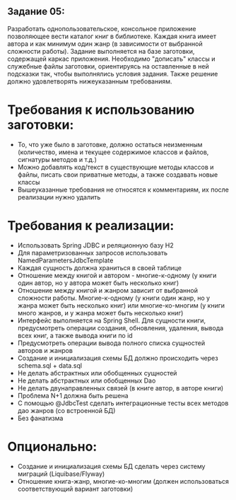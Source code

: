 ## Задание 05:

Разработать однопользовательское, консольное приложение позволяющее вести каталог книг в библиотеке. Каждая книга имеет автора и как минимум один жанр (в зависимости от выбранной сложности работы). Задание выполняется на базе заготовки, содержащей каркас приложения. Необходимо "дописать" классы и служебные файлы заготовки, ориентируясь на оставленные в ней подсказки так, чтобы выполнялись условия задания. Также решение должно удовлетворять нижеуказанным требованиям.


# Требования к использованию заготовки:
- То, что уже было в заготовке, должно остаться неизменным (количество, имена и текущее содержимое классов и файлов, сигнатуры методов и т.д.)
- Можно добавлять код/текст в существующие методы классов и файлы, писать свои приватные методы, а также создавать новые классы
- Вышеуказанные требования не относятся к комментариям, их после реализации нужно удалить

# Требования к реализации:
- Использовать Spring JDBC и реляционную базу H2
- Для параметризованных запросов использовать NamedParametersJdbcTemplate
- Каждая сущность должна храниться в своей таблице
- Отношение между книгой и автором - многие-к-одному (у книги один автор, но у автора может быть несколько книг)
- Отношение между книгой и жанром зависит от выбранной сложности работы. Многие-к-одному (у книги один жанр, но у жанра может быть несколько книг) или многие-ко-многим (у книги много жанров, и у жанра может быть несколько книг)
- Интерфейс выполняется на Spring Shell. Для сущности книги, предусмотреть операции создания, обновления, удаления, вывода всех книг, а также вывода книги по id
- Предусмотреть операции вывода полного списка сущностей авторов и жанров
- Создание и инициализация схемы БД должно происходить через schema.sql + data.sql
- Не делать абстрактных или обобщенных сущностей
- Не делать абстрактных или обобщенных Dao
- Не делать двунаправленных связей (в книге автор, в авторе книги)
- Проблема N+1 должна быть решена
- С помощью @JdbcTest сделать интеграционные тесты всех методов дао жанров (со встроенной БД)
- Без фанатизма

# Опционально:
- Создание и инициализация схемы БД сделать через систему миграций (Liquibase/Flyway)
- Отношение книга-жанр, многие-ко-многим (должен использоваться соответствующий вариант заготовки)